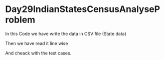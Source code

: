 # Day29IndianStatesCensusAnalyseProblem

In this Code we have write the data in CSV file (State data)

Then we have read it line wise

And cheack with the test cases.

